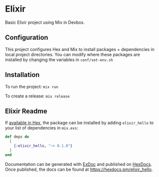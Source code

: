 # Elixir

Basic Elixir project using Mix in Devbox.

## Configuration

This project configures Hex and Mix to install packages + dependencies in local project directories. You can modify where these packages are installed by changing the variables in `conf/set-env.sh`

## Installation

To run the project: `mix run`

To create a release: `mix release`

## Elixir Readme

If [available in Hex](https://hex.pm/docs/publish), the package can be installed
by adding `elixir_hello` to your list of dependencies in `mix.exs`:

```elixir
def deps do
  [
    {:elixir_hello, "~> 0.1.0"}
  ]
end
```

Documentation can be generated with [ExDoc](https://github.com/elixir-lang/ex_doc)
and published on [HexDocs](https://hexdocs.pm). Once published, the docs can
be found at <https://hexdocs.pm/elixir_hello>.
